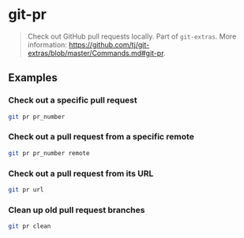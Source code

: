 # git-pr

> Check out GitHub pull requests locally. Part of `git-extras`. More information: <https://github.com/tj/git-extras/blob/master/Commands.md#git-pr>.

## Examples

### Check out a specific pull request

```bash
git pr pr_number
```

### Check out a pull request from a specific remote

```bash
git pr pr_number remote
```

### Check out a pull request from its URL

```bash
git pr url
```

### Clean up old pull request branches

```bash
git pr clean
```
